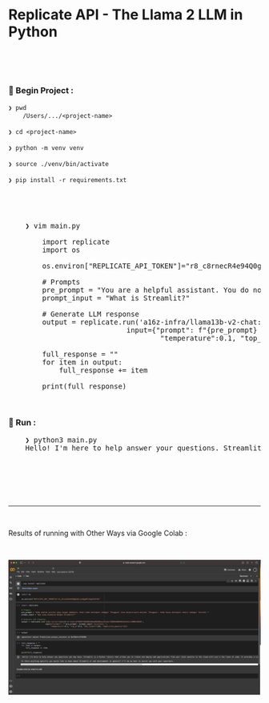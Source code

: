 # Replicate API - The Llama 2 LLM in Python

&nbsp;

&nbsp;

### &#x1F530; Begin Project :

    ❯ pwd
        /Users/.../<project-name>

    ❯ cd <project-name>

    ❯ python -m venv venv

    ❯ source ./venv/bin/activate

    ❯ pip install -r requirements.txt

&nbsp;

&nbsp;

<pre>
    ❯ vim main.py

        import replicate
        import os

        os.environ["REPLICATE_API_TOKEN"]="r8_c8rnecR4e94Q0gOyWvtyxBgwMCVZmgX45ZfQh"

        # Prompts
        pre_prompt = "You are a helpful assistant. You do not respond as 'User' or pretend to be 'User'. You only respond once as 'Assistant'."
        prompt_input = "What is Streamlit?"

        # Generate LLM response
        output = replicate.run('a16z-infra/llama13b-v2-chat:df7690f1994d94e96ad9d568eac121aecf50684a0b0963b25a41cc40061269e5',
                            input={"prompt": f"{pre_prompt} {prompt_input} Assistant: ",
                                    "temperature":0.1, "top_p":0.9, "max_length":128, "repetition_penalty":1})

        full_response = ""
        for item in output:
            full_response += item

        print(full_response)
</pre>

&nbsp;

### &#x1F3C3; Run :
<pre>
    ❯ python3 main.py
    Hello! I'm here to help answer your questions. Streamlit is an open-source Python library that allows you to create and deploy web applications from your local machine to the cloud with just a few lines of code. It provides a simple and intuitive way to build web applications without the need for extensive knowledge of web development. With Streamlit, you can create interactive visualizations, gather user input, and perform machine learning tasks, all within a web application. It's a powerful tool for data scientists, engineers, and anyone else who wants to build web applications quickly and easily. Is there anything else you'
</pre>

&nbsp;

&nbsp;

&nbsp;

---

&nbsp;

Results of running with Other Ways via Google Colab : 

&nbsp;

<div align="center">
    <img src="./gambar-petunjuk/LLM_in_google_colab.png" alt="LLM_in_google_colab" style="display: block; margin: 0 auto;">
</div> 

&nbsp;
